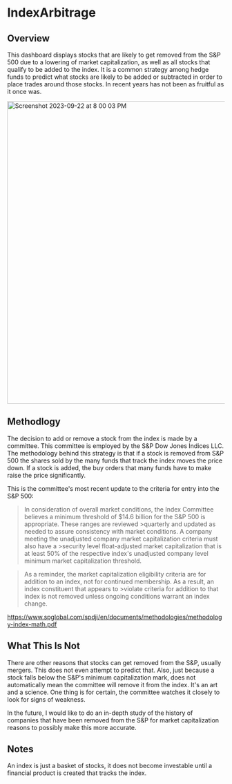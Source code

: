 # IndexArbitrage

## Overview
This dashboard displays stocks that are likely to get removed from the S&P 500 due to a lowering of market capitalization, as well as all stocks that qualify to be added to the index. It is a common strategy among hedge funds to predict what stocks are likely to be added or subtracted in order to place trades around those stocks. In recent years has not been as fruitful as it once was. 

<img width="700" alt="Screenshot 2023-09-22 at 8 00 03 PM" src="https://github.com/jhoward39/IndexArbitrage/assets/70383367/a1910c95-ff45-4d75-8668-e847d8550602">


## Methodlogy 
The decision to add or remove a stock from the index is made by a committee. This committee is employed by the S&P Dow Jones Indices LLC. The methodology behind this strategy is that if a stock is removed from S&P 500 the shares sold by the many funds that track the index moves the price down. If a stock is added, the buy orders that many funds have to make raise the price significantly. 

This is the committee's most recent update to the criteria for entry into the S&P 500:<be>
>In consideration of overall market conditions, the Index Committee believes a minimum threshold of $14.6 billion for the S&P 500 is appropriate. These ranges are reviewed >quarterly and updated as needed to assure consistency with market conditions. A company meeting the unadjusted company market capitalization criteria must also have a >security level float-adjusted market capitalization that is at least 50% of the respective index's unadjusted company level minimum market capitalization threshold.

>As a reminder, the market capitalization eligibility criteria are for addition to an index, not for continued membership. As a result, an index constituent that appears to >violate criteria for addition to that index is not removed unless ongoing conditions warrant an index change.


https://www.spglobal.com/spdji/en/documents/methodologies/methodology-index-math.pdf

## What This Is Not
There are other reasons that stocks can get removed from the S&P, usually mergers. This does not even attempt to predict that. Also, just because a stock falls below the S&P's minimum capitalization mark, does not automatically mean the committee will remove it from the index. It's an art and a science. One thing is for certain, the committee watches it closely to look for signs of weakness. 

In the future, I would like to do an in-depth study of the history of companies that have been removed from the S&P for market capitalization reasons to possibly make this more accurate. 

## Notes
An index is just a basket of stocks, it does not become investable until a financial product is created that tracks the index. 
